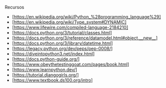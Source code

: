 Recursos 


- [https://en.wikipedia.org/wiki/Python_%28programming_language%29]
- [https://en.wikipedia.org/wiki/Type_system#DYNAMIC]
- [https://www.lifewire.com/compiled-language-2184210]
- [https://docs.python.org/3/tutorial/classes.html]
- [https://docs.python.org/3/reference/datamodel.html#object.__new__]
- [https://docs.python.org/3/library/datetime.html]
- [https://legacy.python.org/dev/peps/pep-0008/]
- [https://diveintopython3.net/index.html]
- [https://docs.python-guide.org/]
- [https://www.obeythetestinggoat.com/pages/book.html]
- [https://www.learnpython.dev/]
- [https://tutorial.djangogirls.org/]
- [https://www.textbook.ds100.org/intro]
